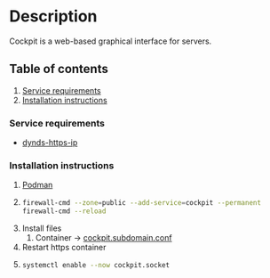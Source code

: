 # Description

Cockpit is a web-based graphical interface for servers.

## Table of contents

1. [Service requirements](#service-requirements)
2. [Installation instructions](#installation-instructions)

### Service requirements

- [dynds-https-ip](../../../../container/services/dynds-https-ip/README.md)

### Installation instructions

1. [Podman](https://wiki.archlinux.org/title/Cockpit)
2. ```bash
   firewall-cmd --zone=public --add-service=cockpit --permanent
   firewall-cmd --reload
   ```
3. Install files
    1. Container -> [cockpit.subdomain.conf](cockpit.subdomain.conf)
4. Restart https container
5. ```bash
   systemctl enable --now cockpit.socket
   ```